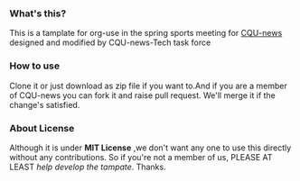 ### What's this?
This is a tamplate for org-use in the spring sports meeting for [CQU-news](https://nes.cqu.edu.cn) designed and modified by CQU-news-Tech task force
### How to use
Clone it or just download as zip file if you want to.And if you are a member of CQU-news you can fork it and raise pull request. We'll merge it if the change's satisfied.
### About License
Although it is under **MIT License** ,we don't want any one to use this directly without any contributions. So if you're not a member of us, PLEASE AT LEAST *help develop the tampate*. Thanks.
